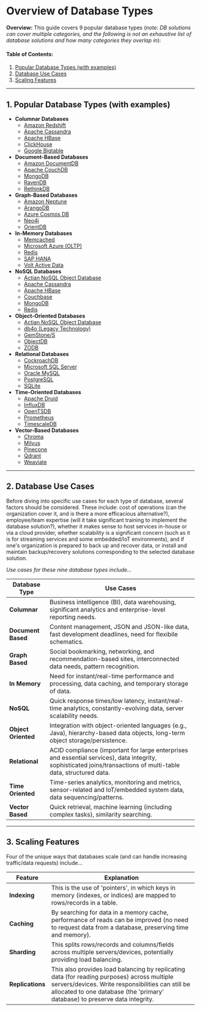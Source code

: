 # Overview of Database Types
  
**Overview:** This guide covers 9 popular database types (*note: DB solutions can cover multiple categories, and the following is not an exhaustive list of database solutions and how many categories they overlap in*):

#### Table of Contents:

1. [Popular Database Types (with examples)](#popular-db)
2. [Database Use Cases](#use-cases)
3. [Scaling Features](#scaling)
  
<hr />
  
## 1. <a name="popular-db">Popular Database Types (with examples)</a>
  
* **Columnar Databases**
    - [Amazon Redshift](https://aws.amazon.com/redshift/)
    - [Apache Cassandra](https://cassandra.apache.org/_/index.html)
    - [Apache HBase](https://hbase.apache.org/)
    - [ClickHouse](https://clickhouse.com/)
    - [Google Bigtable](https://cloud.google.com/bigtable)
* **Document-Based Databases**
    - [Amazon DocumentDB](https://aws.amazon.com/documentdb/)
    - [Apache CouchDB](https://couchdb.apache.org/)
    - [MongoDB](https://www.mongodb.com/)
    - [RavenDB](https://ravendb.net/)
    - [RethinkDB](https://rethinkdb.com/)
* **Graph-Based Databases**
    - [Amazon Neptune](https://aws.amazon.com/neptune/)
    - [ArangoDB](https://arangodb.com/)
    - [Azure Cosmos DB](https://azure.microsoft.com/en-us/products/cosmos-db)
    - [Neo4j](https://neo4j.com/)
    - [OrientDB](https://orientdb.org/)
* **In-Memory Databases**
    - [Memcached](https://memcached.org/)
    - [Microsoft Azure (OLTP)](https://learn.microsoft.com/en-us/azure/architecture/data-guide/relational-data/online-transaction-processing)
    - [Redis](https://redis.io/)
    - [SAP HANA](https://www.sap.com/products/data-cloud/hana/what-is-sap-hana.html)
    - [Volt Active Data](https://www.voltactivedata.com/)
* **NoSQL Databases**
    - [Actian NoSQL Object Database](https://www.actian.com/databases/nosql/)
    - [Apache Cassandra](https://cassandra.apache.org/_/index.html)
    - [Apache HBase](https://hbase.apache.org/)
    - [Couchbase](https://www.couchbase.com/)
    - [MongoDB](https://www.mongodb.com/)
    - [Redis](https://redis.io/)
* **Object-Oriented Databases**
    - [Actian NoSQL Object Database](https://www.actian.com/databases/nosql/)
    - [db4o (Legacy Technology)](https://dbdb.io/db/db4o)
    - [GemStone/S](https://gemtalksystems.com/products/gs64/)
    - [ObjectDB](https://www.objectdb.com/)
    - [ZODB](https://zodb.org/en/latest/)
* **Relational Databases**
    - [CockroachDB](https://www.cockroachlabs.com/)
    - [Microsoft SQL Server](https://www.microsoft.com/en-us/sql-server)
    - [Oracle MySQL](https://www.mysql.com/)
    - [PostgreSQL](https://www.postgresql.org/)
    - [SQLite](https://www.sqlite.org/)
* **Time-Oriented Databases**
    - [Apache Druid](https://druid.apache.org/)
    - [InfluxDB](https://www.influxdata.com/)
    - [OpenTSDB](https://opentsdb.net/)
    - [Prometheus](https://prometheus.io/)
    - [TimescaleDB](https://www.timescale.com/)
* **Vector-Based Databases**
    - [Chroma](https://www.trychroma.com/)
    - [Milvus](https://milvus.io/)
    - [Pinecone](https://www.pinecone.io/)
    - [Qdrant](https://qdrant.tech/)
    - [Weaviate](https://weaviate.io/)
  
<hr />

## 2. <a name="use-cases">Database Use Cases</a>
  
Before diving into specific use cases for each type of database, several factors should be considered. These include: cost of operations (can the organization cover it, and is there a more efficacious alternative?), employee/team expertise (will it take significant training to implement the database solution?), whether it makes sense to host services in-house or via a cloud provider, whether scalability is a significant concern (such as it is for streaming services and some embedded/IoT environments), and if one's organization is prepared to back up and recover data, or install and maintain backup/recovery solutions corresponding to the selected database solution.
  
*Use cases for these nine database types include...*
  
| Database Type | Use Cases |
| ------- | ------- |
| **Columnar** | Business intelligence (BI), data warehousing, significant analytics and enterprise-level reporting needs. |
| **Document Based** | Content management, JSON and JSON-like data, fast development deadlines, need for flexibile schematics. |
| **Graph Based** | Social bookmarking, networking, and recommendation-based sites, interconnected data needs, pattern recognition. |
| **In Memory** | Need for instant/real-time performance and processing, data caching, and temporary storage of data. | 
| **NoSQL** | Quick response times/low latency, instant/real-time analytics, constantly-evolving data, server scalability needs. |
| **Object Oriented** | Integration with object-oriented languages (e.g., Java), hierarchy-based data objects, long-term object storage/persistence. |
| **Relational** | ACID compliance (important for large enterprises and essential services), data integrity, sophisticated joins/transactions of multi-table data, structured data. |
| **Time Oriented** | Time-series analytics, monitoring and metrics, sensor-related and IoT/embedded system data, data sequencing/patterns. |
| **Vector Based** | Quick retrieval, machine learning (including complex tasks), similarity searching. |

<hr />  

## 3. <a name="scaling">Scaling Features</a>
  
Four of the unique ways that databases scale (and can handle increasing traffic/data requests) include...
    
| Feature | Explanation |
| ------ | ------ |
| **Indexing** | This is the use of 'pointers', in which keys in memory (indexes, or indices) are mapped to rows/records in a table. |
| **Caching** | By searching for data in a memory cache, performance of reads can be improved (no need to request data from a database, preserving time and memory). |
| **Sharding** | This splits rows/records and columns/fields across multiple servers/devices, potentially providing load balancing. |
| **Replications** | This also provides load balancing by replicating data (for reading purposes) across multiple servers/devices. Write responsibilities can still be allocated to one database (the 'primary' database) to preserve data integrity. |

